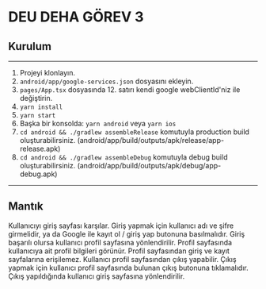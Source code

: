 # DEU DEHA GÖREV 3

## Kurulum

---

1. Projeyi klonlayın.
1. `android/app/google-services.json` dosyasını ekleyin.
1. `pages/App.tsx` dosyasında 12. satırı kendi google webClientId'niz ile değiştirin.
1. `yarn install`
1. `yarn start`
1. Başka bir konsolda: `yarn android` veya `yarn ios`
1. `cd android && ./gradlew assembleRelease` komutuyla production build oluşturabilirsiniz. (android/app/build/outputs/apk/release/app-release.apk)
1. `cd android && ./gradlew assembleDebug` komutuyla debug build oluşturabilirsiniz. (android/app/build/outputs/apk/debug/app-debug.apk)
---

## Mantık
Kullanıcıyı giriş sayfası karşılar. Giriş yapmak için kullanıcı adı ve şifre girmelidir, ya da Google ile kayıt ol / giriş yap butonuna basılmalıdır. Giriş başarılı olursa kullanıcı profil sayfasına yönlendirilir. Profil sayfasında kullanıcıya ait profil bilgileri görünür. Profil sayfasından giriş ve kayıt sayfalarına erişilemez. Kullanıcı profil sayfasından çıkış yapabilir. Çıkış yapmak için kullanıcı profil sayfasında bulunan çıkış butonuna tıklamalıdır. Çıkış yapıldığında kullanıcı giriş sayfasına yönlendirilir.